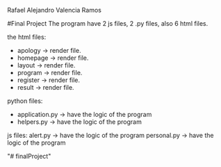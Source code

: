 Rafael Alejandro Valencia Ramos

#Final Project
The program have 2 js files, 2 .py files, also 6 html files.

the html files: 
- apology -> render file.
- homepage -> render file.
- layout -> render file.
- program  -> render file.
- register -> render file.
- result -> render file.

python files: 
- application.py -> have the logic of the program 
- helpers.py -> have the logic of the program 

js files: 
alert.py -> have the logic of the program 
personal.py -> have the logic of the program 




"# finalProject" 
